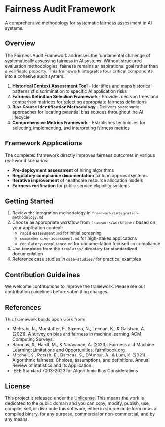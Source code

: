 # Fairness Audit Framework

A comprehensive methodology for systematic fairness assessment in AI systems.

## Overview

The Fairness Audit Framework addresses the fundamental challenge of systematically assessing fairness in AI systems. Without structured evaluation methodologies, fairness remains an aspirational goal rather than a verifiable property. This framework integrates four critical components into a cohesive audit system:

1. **Historical Context Assessment Tool** - Identifies and maps historical patterns of discrimination to specific AI application risks
2. **Fairness Definition Selection Framework** - Provides decision trees and comparison matrices for selecting appropriate fairness definitions
3. **Bias Source Identification Methodology** - Delivers systematic approaches for locating potential bias sources throughout the AI lifecycle
4. **Comprehensive Metrics Framework** - Establishes techniques for selecting, implementing, and interpreting fairness metrics

## Framework Applications

The completed framework directly improves fairness outcomes in various real-world scenarios:

- **Pre-deployment assessment** of hiring algorithms
- **Regulatory compliance documentation** for loan approval systems
- **Iterative improvement** of healthcare resource allocation models
- **Fairness verification** for public service eligibility systems

## Getting Started

1. Review the integration methodology in `framework/integration-methodology.md`
2. Choose an appropriate workflow from `framework/workflows/` based on your application context:
   - `rapid-assessment.md` for initial screening
   - `comprehensive-assessment.md` for high-stakes applications
   - `regulatory-compliance.md` for documentation focused on compliance
3. Use templates from the `templates/` directory for standardized documentation
4. Reference case studies in `case-studies/` for practical examples

## Contribution Guidelines

We welcome contributions to improve the framework. Please see our contribution guidelines before submitting changes.

## References

This framework builds upon work from:

- Mehrabi, N., Morstatter, F., Saxena, N., Lerman, K., & Galstyan, A. (2021). A survey on bias and fairness in machine learning. ACM Computing Surveys.
- Barocas, S., Hardt, M., & Narayanan, A. (2023). Fairness and Machine Learning: Limitations and Opportunities. fairmlbook.org
- Mitchell, S., Potash, E., Barocas, S., D'Amour, A., & Lum, K. (2021). Algorithmic fairness: Choices, assumptions, and definitions. Annual Review of Statistics and Its Application.
- IEEE Standard 7003-2023 for Algorithmic Bias Considerations

## License

This project is released under the [Unlicense](https://unlicense.org/). This means the work is dedicated to the public domain and you can copy, modify, publish, use, compile, sell, or distribute this software, either in source code form or as a compiled binary, for any purpose, commercial or non-commercial, and by any means.